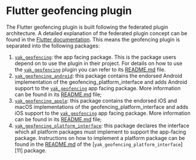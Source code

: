 # Flutter geofencing plugin

The Flutter geofencing plugin is built following the federated plugin architecture. A detailed explanation of the federated plugin concept can be found in the [Flutter documentation](https://flutter.dev/docs/development/packages-and-plugins/developing-packages#federated-plugins). This means the geofencing plugin is separated into the following packages:

1. [`yak_geofencing`][1]: the app facing package. This is the package users depend on to use the plugin in their project. For details on how to use the [`yak_geofencing`][1] plugin you can refer to its [README.md][2] file.
2. [`yak_geofencing_android`][3]: this package contains the endorsed Android implementation of the geofencing_platform_interface and adds Android support to the [`yak_geofencing`][1] app facing package. More information can be found in its [README.md][4] file;
3. [`yak_geofencing_apple`][5]: this package contains the endorsed iOS and macOS implementations of the geofencing_platform_interface and adds iOS support to the [`yak_geofencing`][1] app facing package. More information can be found in its [README.md][6] file;
6. [`yak_geofencing_platform_interface`][7]: this package declares the interface which all platform packages must implement to support the app-facing package. Instructions on how to implement a platform package can be found in the [README.md][8] of the [`yak_geofencing_platform_interface`][11] package.

[1]: ./yak_geofencing
[2]: ./yak_geofencing/README.md
[3]: ./yak_geofencing_android
[4]: ./yak_geofencing_android/README.md
[5]: ./yak_geofencing_apple
[6]: ./yak_geofencing_apple/README.md
[7]: ./yak_geofencing_platform_interface
[8]: ./yak_geofencing_platform_interface/README.md
